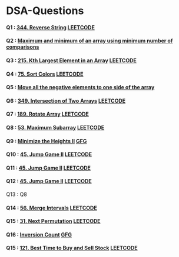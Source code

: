 # DSA-Questions
#### Q1 : [344. Reverse String](https://github.com/mehrotra234/DSA-Questions/blob/main/344.%20Reverse%20String.cpp) [LEETCODE](https://leetcode.com/problems/reverse-string/)
#### Q2 : [Maximum and minimum of an array using minimum number of comparisons](https://github.com/mehrotra234/DSA-Questions/blob/main/Maximum%20and%20minimum%20of%20an%20array%20using%20minimum%20number%20of%20comparisons.cpp)
#### Q3 : [215. Kth Largest Element in an Array](https://github.com/mehrotra234/DSA-Questions/blob/main/215.%20Kth%20Largest%20Element%20in%20an%20Array.cpp) [LEETCODE](https://leetcode.com/problems/kth-largest-element-in-an-array/)
#### Q4 : [75. Sort Colors](https://github.com/mehrotra234/DSA-Questions/blob/main/75.%20Sort%20Colors.cpp) [LEETCODE](https://leetcode.com/problems/sort-colors/)
#### Q5 : [Move all the negative elements to one side of the array](https://github.com/mehrotra234/DSA-Questions/blob/main/Move%20all%20the%20negative%20elements%20to%20one%20side%20of%20the%20array.cpp)
#### Q6 : [349. Intersection of Two Arrays](https://github.com/mehrotra234/DSA-Questions/blob/main/349.%20Intersection%20of%20Two%20Arrays.cpp) [LEETCODE](https://leetcode.com/problems/intersection-of-two-arrays/)
#### Q7 : [189. Rotate Array](https://github.com/mehrotra234/DSA-Questions/blob/main/189.%20Rotate%20Array) [LEETCODE](https://leetcode.com/problems/rotate-array/)
#### Q8 : [53. Maximum Subarray](https://github.com/mehrotra234/DSA-Questions/blob/main/53.%20Maximum%20Subarray.cpp) [LEETCODE](https://leetcode.com/problems/maximum-subarray/)
#### Q9 : [Minimize the Heights II](https://github.com/mehrotra234/DSA-Questions/blob/main/Minimize%20the%20Heights%20II%20.cpp) [GFG](https://practice.geeksforgeeks.org/problems/minimize-the-heights3351/1)
#### Q10 : [45. Jump Game II](https://github.com/mehrotra234/DSA-Questions/blob/main/45.%20Jump%20Game%20II.cpp) [LEETCODE](https://leetcode.com/problems/jump-game-ii/)
#### Q11 : [45. Jump Game II](https://github.com/mehrotra234/DSA-Questions/blob/main/287.%20Find%20the%20Duplicate%20Number.cpp) [LEETCODE](https://leetcode.com/problems/find-the-duplicate-number/)
#### Q12 : [45. Jump Game II](https://github.com/mehrotra234/DSA-Questions/blob/main/88.%20Merge%20Sorted%20Array.cpp) [LEETCODE](https://leetcode.com/problems/merge-sorted-array/)
Q13 : Q8
#### Q14 : [56. Merge Intervals](https://github.com/mehrotra234/DSA-Questions/blob/main/56.%20Merge%20Intervals.cpp) [LEETCODE](https://leetcode.com/problems/merge-intervals/)
#### Q15 : [31. Next Permutation](https://github.com/mehrotra234/DSA-Questions/blob/main/31.%20Next%20Permutation.cpp) [LEETCODE](https://leetcode.com/problems/next-permutation/)
#### Q16 : [Inversion Count](https://github.com/mehrotra234/DSA-Questions/blob/main/Count%20Inversions.cpp) [GFG](https://practice.geeksforgeeks.org/problems/inversion-of-array-1587115620/1#)
#### Q15 : [121. Best Time to Buy and Sell Stock](https://github.com/mehrotra234/DSA-Questions/blob/main/121.%20Best%20Time%20to%20Buy%20and%20Sell%20Stock.cpp) [LEETCODE](https://leetcode.com/problems/best-time-to-buy-and-sell-stock/)

